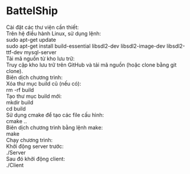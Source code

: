 # BattelShip
Cài đặt các thư viện cần thiết:<br>
Trên hệ điều hành Linux, sử dụng lệnh:<br>
sudo apt-get update  <br>
sudo apt-get install build-essential libsdl2-dev libsdl2-image-dev libsdl2-ttf-dev mysql-server  <br>
Tải mã nguồn từ kho lưu trữ:<br>
Truy cập kho lưu trữ trên GitHub và tải mã nguồn (hoặc clone bằng git clone).<br>
Biên dịch chương trình:<br>
Xóa thư mục build cũ (nếu có):<br>
rm -rf build  <br>
Tạo thư mục build mới:<br>
mkdir build  <br>
cd build  <br>
Sử dụng cmake để tạo các file cấu hình:<br>
cmake ..  <br>
Biên dịch chương trình bằng lệnh make:<br>
make <br>
Chạy chương trình:<br>
Khởi động server trước:<br>
 ./Server  <br>
Sau đó khởi động client:<br>
 ./Client  <br>
